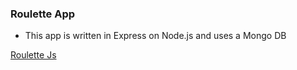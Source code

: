 ### Roulette App

- This app is written in Express on Node.js and uses a Mongo DB

[Roulette Js](https://roulettejs.herokuapp.com)
